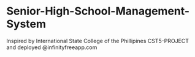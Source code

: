 # Senior-High-School-Management-System
Inspired by International State College of the Phillipines
CST5-PROJECT and deployed @infinityfreeapp.com
